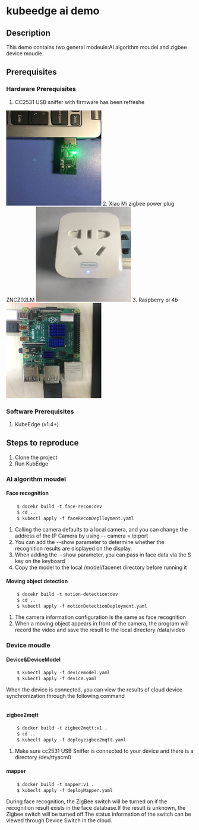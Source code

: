 # kubeedge ai demo
## Description
This demo contains two general modeule:AI algorithm moudel and zigbee device moudle.
## Prerequisites  
### Hardware Prerequisites  
1. CC2531 USB sniffer with firmware has been refreshe
<img src="./image/cc2531.jpg" width=256 height=256 />
2. Xiao Mi zigbee power plug ZNCZ02LM
<img src="./image/switch.jpg" width=256 height=256 />  
3. Raspberry pi 4b 
<img src="./image/raspberrypi.jpg" width=256 height=256 /> 

### Software Prerequisites  
1. KubeEdge (v1.4+)
## Steps to reproduce
1. Clone the project 
2. Run KubEdge
### AI algorithm moudel
#### Face recognition    
``` $ cd face-recong  
    $ docekr build -t face-recon:dev  
    $ cd ..
    $ kubectl apply -f faceReconDeplloyment.yaml
 ```  
1. Calling the camera defaults to a local camera, and you can change the address of the IP Camera by using -- camera = ip:port   
2. You can add the --show parameter to determine whether the recognition results are displayed on the display.  
3. When adding the --show parameter, you can pass in face data via the S key on the keyboard  
4. Copy the model to the local /model/facenet directory before running it
#### Moving object detection  
``` $ cd motion detection  
    $ docekr build -t motion-detection:dev 
    $ cd ..
    $ kubectl apply -f motionDetectionDeployment.yaml
 ```    
1. The camera information configuration is the same as face recognition
2. When a moving object appears in front of the camera, the program will record the video and save the result to the local directory /data/video
### Device moudle
#### Device&DeviceModel
``` $ cd crds
    $ kubectl apply -f devicemodel.yaml
    $ kubectl apply -f device.yaml
 ```    
When the device is connected, you can view the results of cloud device synchronization through the following command
``` $ kubectl get device switch -oyaml -w
```   
#### zigbee2mqtt  
``` $ cd zigbee2mqtt
    $ docker build -t zigbee2mqtt:v1 .
    $ cd ..
    $ kubeclt apply -f deployzigbee2mqtt.yaml
```
1. Make sure cc2531 USB Sniffer is connected to your device and there is a directory /dev/ttyacm0
#### mapper
``` $ cd mapper
    $ docker build -t mapper:v1 .
    $ kubeclt apply -f deployMapper.yaml  
```  
During face recognition, the ZigBee switch will be turned on if the recognition result exists in the face database.If the result is unknown, the Zigbee switch will be turned off.The status information of the switch can be viewed through Device Switch in the cloud.

